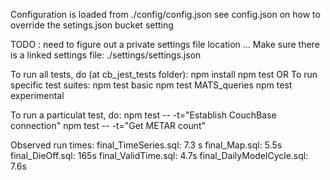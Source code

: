 Configuration is loaded from ./config/config.json
see config.json on how to override the setings.json bucket setting

TODO : need to figure out a private settings file location ...
Make sure there is a linked settings file: ./settings/settings.json

To run all tests, do (at cb_jest_tests folder):
    npm install
    npm test
OR
To run specific test suites:
    npm test basic
    npm test MATS_queries
    npm test experimental

To run a particulat test, do:
    npm test -- -t="Establish CouchBase connection"
    npm test -- -t="Get METAR count"

Observed run times:
    final_TimeSeries.sql: 7.3 s
    final_Map.sql: 5.5s
    final_DieOff.sql: 165s
    final_ValidTime.sql: 4.7s
    final_DailyModelCycle.sql: 7.6s
    
